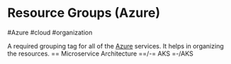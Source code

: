 # Resource Groups (Azure)
#Azure #cloud #organization

A required grouping tag for all of the [Azure](-=%20Azure%20=-/Azure.md) services. It helps in organizing the resources. == Microservice Architecture ==/-= AKS =-/AKS